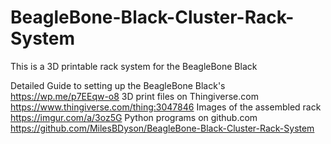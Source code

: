 # BeagleBone-Black-Cluster-Rack-System
This is a 3D printable rack system for the BeagleBone Black

Detailed Guide to setting up the BeagleBone Black's
     https://wp.me/p7EEqw-o8
3D print files on Thingiverse.com
     https://www.thingiverse.com/thing:3047846
Images of the assembled rack
     https://imgur.com/a/3oz5G
Python programs on github.com
     https://github.com/MilesBDyson/BeagleBone-Black-Cluster-Rack-System
